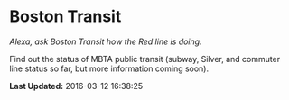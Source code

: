 # Boston Transit
*Alexa, ask Boston Transit how the Red line is doing.*

Find out the status of MBTA public transit (subway, Silver, and commuter line status so far, but more information coming soon).

**Last Updated:** 2016-03-12 16:38:25
